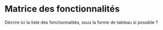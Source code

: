 # Matrice des fonctionnalités


Décrire ici la liste des fonctionnalités, sous la forme de tableau si possible ?




